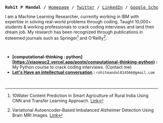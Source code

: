 
  
  <p><pre align="center">
<strong>Rohit P Mandal /</strong> <a href="https://xiaowuc2.vercel.app">​Homepage​</a> / <a href="https://twitter.com/xiaowuc2">Twitter</a> / <a href="https://linkedin.com/in/xiaowuc2">​LinkedIn​</a> / <a href="https://scholar.google.com/citations?user=iHd8-ZkAAAAJ&hl=en">​Google Scholar​</a> / <a href="https://leetcode.com/xiaowuc2">​LeetCode​</a> / <a href="https://www.youtube.com/channel/UCX7oe66V8zyFpAJyMfPL9VA">​YouTube​</a></pre></p>

I am a Machine Learning Researcher, currently working in IBM with expertise in solving real-world problems through coding. Taught 10,000+ students & working professionals to crack coding interviews and land their dream job. My research has been recognized through publications in esteemed journals such as Springer[^1] and O'Reilly[^2]. 

<br>

- **[computational-thinking : python][https://xiaowuc2.vercel.app/posts/computational-thinking-python) :** My Python course to crack coding interviews. (Contact me)
- **[Let's Have an intellectual conversation](https://www.linkedin.com/in/xiaowuc2/) :** `rohitmandal814566@gmail.com`

<br>

[^1]: 10Water Content Prediction in Smart Agriculture of Rural India Using CNN and Transfer Learning Approach. [Link](https://www.oreilly.com/library/view/intelligent-decision-support/9781119896432/c10.xhtml)
[^2]: Variational Autoencoder-Based Imbalanced Alzheimer Detection Using Brain MRI Images. [Link](https://link.springer.com/chapter/10.1007/978-981-19-1657-1_14)

